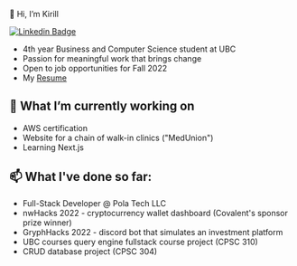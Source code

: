 👋 Hi, I’m Kirill

[![Linkedin Badge](https://img.shields.io/badge/-LinkedIn-0e76a8?style=flat-square&logo=Linkedin&logoColor=white)](https://www.linkedin.com/in/kirill-lazarev-a4959414a/)
<!-- [![Instagram Badge](https://img.shields.io/badge/-Instagram-e4405f?style=flat-square&logo=Instagram&logoColor=white)](https://www.instagram.com/klazarev_/)
[![DevPost Badge](https://img.shields.io/badge/DevPost-3b5998?style=flat-square&logo=devpost&logoColor=white)]()
[![Website Badge](https://img.shields.io/badge/-Website-e4405f?style=flat-square&logo=google-chrome&logoColor=white)](https://klazarev.info) -->

- 4th year Business and Computer Science student at UBC
- Passion for meaningful work that brings change
- Open to job opportunities for Fall 2022
- My [Resume](https://drive.google.com/file/d/1Povz7ahIHk5xfCNWsEORHTwyiEDeMcjP/view?usp=sharing)


## 👀 What I’m currently working on
- AWS certification
- Website for a chain of walk-in clinics ("MedUnion")
- Learning Next.js


## 📫 What I've done so far:
- Full-Stack Developer @ Pola Tech LLC
- nwHacks 2022 - cryptocurrency wallet dashboard (Covalent's sponsor prize winner)
- GryphHacks 2022 - discord bot that simulates an investment platform
- UBC courses query engine fullstack course project (CPSC 310) 
- CRUD database project (CPSC 304) 

<!-- ## 🏆 Achievements -->


<!-- <div align="center">

### Show some ❤️ by starring some of the repositories!

</div> -->

<!---
k-laz/k-laz is a ✨ special ✨ repository because its `README.md` (this file) appears on your GitHub profile.
You can click the Preview link to take a look at your changes.
--->
